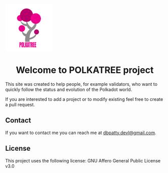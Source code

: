  
<img src="https://github.com/dbpatty/polkatree/blob/master/polkatree/img/polkatree1.png" height="150px" /> 
<h1 align="center">Welcome to POLKATREE project</h1>

This site was created to help people, for example validators, who want to quickly follow the status and evolution of the Polkadot world.
 
If you are interested to add a project or to modify existing feel free to create a pull request.
 
 
 
 
 
 
 ## Contact

If you want to contact me you can reach me at <dbpatty.devl@gmail.com>.

## License

This project uses the following license: GNU Affero General Public License v3.0
 
